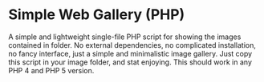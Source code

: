 Simple Web Gallery (PHP)
======================

A simple and lightweight single-file PHP script for showing the images contained in folder. 
No external dependencies, no complicated installation, no fancy interface, just a simple and minimalistic image gallery. 
Just copy this script in your image folder, and stat enjoying. This should work in any PHP 4 and PHP 5 version.

